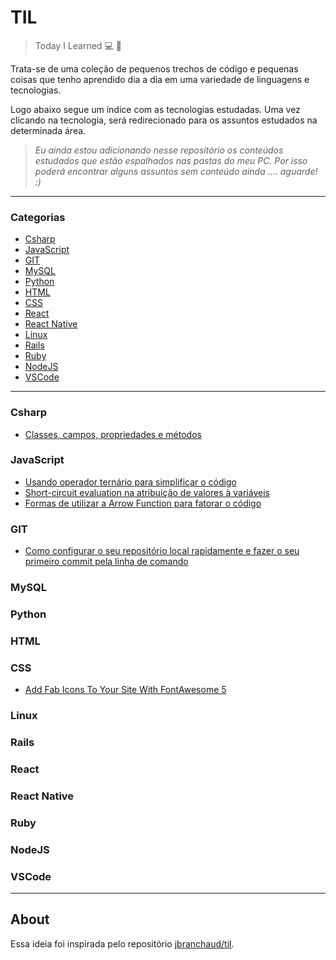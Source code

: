 # TIL

> Today I Learned :computer: :open_book:

<p>Trata-se de uma coleção de pequenos trechos de código e pequenas coisas que tenho aprendido dia a dia
em uma variedade de linguagens e tecnologias.</p>
<p>Logo abaixo segue um índice com as tecnologias estudadas. Uma vez clicando na tecnologia, será redirecionado
para os assuntos estudados na determinada área.</p>

> <i>Eu ainda estou adicionando nesse repositório os conteúdos estudados que estão espalhados nas pastas do meu PC. Por isso
poderá encontrar alguns assuntos sem conteúdo ainda .... aguarde! :) </i>

---

### Categorias
* [Csharp](#csharp)
* [JavaScript](#javascript)
* [GIT](#git)
* [MySQL](#mysql)
* [Python](#python)
* [HTML](#html)
* [CSS](#css)
* [React](#react)
* [React Native](#react-native)
* [Linux](#linux)
* [Rails](#rails)
* [Ruby](#ruby)
* [NodeJS](#nodejs)
* [VSCode](#vscode)

---
### Csharp
- [Classes, campos, propriedades e métodos](Csharp/classe_propriedades_campos.md)

### JavaScript
- [Usando operador ternário para simplificar o código](Javascript/operador_ternario.md)
- [Short-circuit evaluation na atribuição de valores à variáveis](Javascript/operador_logico_atribuicao.md)
- [Formas de utilizar a Arrow Function para fatorar o código](Javascript/arrow_function_formas.md)

### GIT
- [Como configurar o seu repositório local rapidamente e fazer o seu primeiro commit pela linha de comando](GIT/iniciar_repositorio_commit.md)

### MySQL

### Python

### HTML

### CSS

- [Add Fab Icons To Your Site With FontAwesome 5](css/add-fab-icons-to-your-site-with-fontawesome-5.md)

### Linux

### Rails

### React

### React Native

### Ruby

### NodeJS

### VSCode

---

## About

Essa ideia foi inspirada pelo repositório
[jbranchaud/til](https://github.com/jbranchaud/til).
